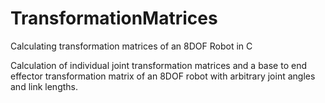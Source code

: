 # TransformationMatrices
Calculating transformation matrices of an 8DOF Robot in C

Calculation of individual joint transformation matrices and a base to end effector transformation matrix of an 8DOF robot with arbitrary joint angles and link lengths.
